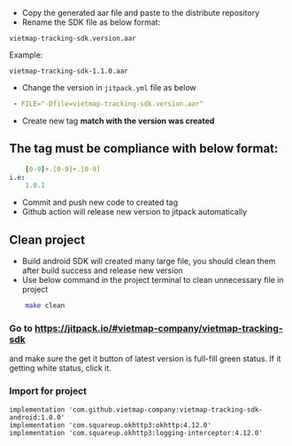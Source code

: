 
- Copy the generated aar file and paste to the distribute repository
- Rename the SDK file as below format:
```
vietmap-tracking-sdk.version.aar
```
Example:
```
vietmap-tracking-sdk-1.1.0.aar
```
- Change the version in `jitpack.yml` file as below
```yml
 - FILE="-Dfile=vietmap-tracking-sdk.version.aar" 
 ```
- Create new tag __match with the version was created__
## The tag must be compliance with below format:
```yml
    [0-9]+.[0-9]+.[0-9]
i.e:
    1.0.1
```

- Commit and push new code to created tag
- Github action will release new version to jitpack automatically

## Clean project
- Build android SDK will created many large file, you should clean them after build success and release new version
- Use below command in the project terminal to clean unnecessary file in project
```bash
    make clean
```

### Go to https://jitpack.io/#vietmap-company/vietmap-tracking-sdk
and make sure the get it button of latest version is full-fill green status. If it getting white status, click it.

### Import for project
```
implementation 'com.github.vietmap-company:vietmap-tracking-sdk-android:1.0.0'
implementation 'com.squareup.okhttp3:okhttp:4.12.0'
implementation 'com.squareup.okhttp3:logging-interceptor:4.12.0'
```